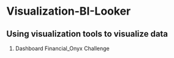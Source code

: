 # Visualization-BI-Looker
Using visualization tools to visualize data
--------------------------------------------
01. Dashboard Financial_Onyx Challenge

